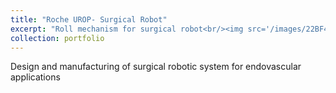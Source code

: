 ```yaml
---
title: "Roche UROP- Surgical Robot"
excerpt: "Roll mechanism for surgical robot<br/><img src='/images/22BF456E-4E0B-49E5-8E02-061F006773F7.jpg' width='70%' height = '70%'>"
collection: portfolio
---
```


Design and manufacturing of surgical robotic system for endovascular applications
